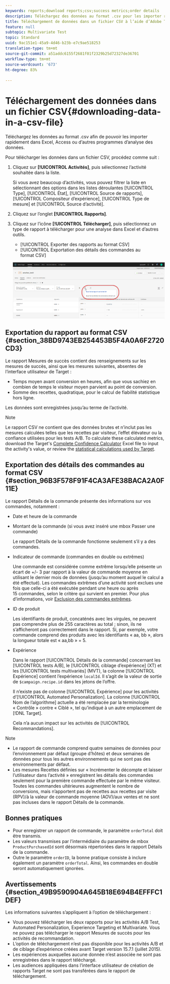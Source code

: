 ```yaml
---
keywords: reports;download reports;csv;success metrics;order details
description: Téléchargez des données au format .csv pour les importer rapidement dans Excel, Access ou d’autres programmes d’analyse de données à l’aide de Adobe Target.
title: Téléchargement de données dans un fichier CSV à l’aide d’Adobe Target
feature: null
subtopic: Multivariate Test
topic: Standard
uuid: 9ac151e1-45a9-4d46-b23b-e7c9ae518253
translation-type: tm+mt
source-git-commit: a51addc6155f2681f01f2329b25d72327de36701
workflow-type: tm+mt
source-wordcount: '673'
ht-degree: 83%

---
```



# Téléchargement des données dans un fichier CSV{#downloading-data-in-a-csv-file}

Téléchargez les données au format .csv afin de pouvoir les importer rapidement dans Excel, Access ou d’autres programmes d’analyse des données.

Pour télécharger les données dans un fichier CSV, procédez comme suit :

1. Cliquez sur **[!UICONTROL Activités]**, puis sélectionnez l’activité souhaitée dans la liste.

   Si vous avez beaucoup d’activités, vous pouvez filtrer la liste en sélectionnant des options dans les listes déroulantes [!UICONTROL Type], [!UICONTROL État], [!UICONTROL Source de rapports], [!UICONTROL Compositeur d’expérience], [!UICONTROL Type de mesure] et [!UICONTROL Source d’activité].

1. Cliquez sur l’onglet **[!UICONTROL Rapports]**.
1. Cliquez sur l’icône **[!UICONTROL Télécharger]**, puis sélectionnez un type de rapport à télécharger pour une analyse dans Excel et d’autres outils.

   * [!UICONTROL Exporter des rapports au format CSV]
   * [!UICONTROL Exportation des détails des commandes au format CSV]

   ![Options de téléchargement](/help/c-reports/assets/download-options.png)

## Exportation du rapport au format CSV {#section_38BD9743EB254453B5F4A0A6F2720CD3}

Le rapport Mesures de succès contient des renseignements sur les mesures de succès, ainsi que les mesures suivantes, absentes de l’interface utilisateur de Target :

* Temps moyen avant conversion en heures, afin que vous sachiez en combien de temps le visiteur moyen parvient au point de conversion.
* Somme des recettes, quadratique, pour le calcul de fiabilité statistique hors ligne.

Les données sont enregistrées jusqu’au terme de l’activité.

>[!NOTE]
>
>Le rapport CSV ne contient que des données brutes et n’inclut pas les mesures calculées telles que les recettes par visiteur, l’effet élévateur ou la confiance utilisées pour les tests A/B. To calculate these calculated metrics, download the Target&#39;s [Complete Confidence Calculator](/help/assets/complete_confidence_calculator.xlsx) Excel file to input the activity&#39;s value, or review the [statistical calculations used by Target](/help/assets/statistical-calculations.pdf).

## Exportation des détails des commandes au format CSV {#section_96B3F578F91F4CA3AFE38BACA2A0F11E}

Le rapport Détails de la commande présente des informations sur vos commandes, notamment :

* Date et heure de la commande
* Montant de la commande (si vous avez inséré une mbox Passer une commande)

   Le rapport Détails de la commande fonctionne seulement s’il y a des commandes.

* Indicateur de commande (commandes en double ou extrêmes)

   Une commande est considérée comme extrême lorsqu’elle présente un écart de +/- 3 par rapport à la valeur de commande moyenne en utilisant le dernier mois de données (jusqu’au moment auquel le calcul a été effectué). Les commandes extrêmes d’une activité sont exclues une fois que celle-ci a été exécutée pendant une heure ou après 15 commandes, selon le critère qui survient en premier. Pour plus d’informations, voir [Exclusion des commandes extrêmes](../c-reports/c-report-settings/excluding-extreme-orders.md#task_2AE7743FFCDD466DAEEB720BE5F33DAA).

* ID de produit

   Les identifiants de produit, concaténés avec les virgules, ne peuvent pas comprendre plus de 255 caractères au total ; sinon, ils ne s’afficheront pas correctement dans le rapport. Si, par exemple, votre commande comprend des produits avec les identifiants « aa, bb », alors la longueur totale est « aa,bb » = 5.

* Expérience

   Dans le rapport [!UICONTROL Détails de la commande] concernant les [!UICONTROL tests A/B], le [!UICONTROL ciblage d’expérience] (XT) et les [!UICONTROL tests multivariés] (MVT), la colonne [!UICONTROL Expérience] contient l’expérience `localId`. Il s’agit de la valeur de sortie de `$campaign.recipe.id` dans les jetons de l’offre.

   Il n’existe pas de colonne [!UICONTROL Expérience] pour les activités d’[!UICONTROL Automated Personalization]. La colonne [!UICONTROL Nom de l’algorithme] actuelle a été remplacée par la terminologie « Contrôle » contre « Ciblé », tel qu’indiqué à un autre emplacement de [!DNL Target].

   Cela n’a aucun impact sur les activités de [!UICONTROL Recommandations].

>[!NOTE]
>
>* Le rapport de commande comprend quatre semaines de données pour l’environnement par défaut (groupe d’hôtes) et deux semaines de données pour tous les autres environnements qui ne sont pas des environnements par défaut.
>* Les mesures Recettes définies sur « Incrémenter le décompte et laisser l’utilisateur dans l’activité » enregistrent les détails des commandes seulement pour la première commande effectuée par le même visiteur. Toutes les commandes ultérieures augmentent le nombre de conversions, mais n’apportent pas de recettes aux recettes par visite (RPV)/à la valeur de commande moyenne (AOV)/aux ventes et ne sont pas incluses dans le rapport Détails de la commande.


## Bonnes pratiques

* Pour enregistrer un rapport de commande, le paramètre `orderTotal` doit être transmis.
* Les valeurs transmises par l’intermédiaire du paramètre de mbox `ProductPurchasedId` sont désormais répertoriées dans le rapport Détails de la commande.
* Outre le paramètre `orderID`, la bonne pratique consiste à inclure également un paramètre `orderTotal`. Ainsi, les commandes en double seront automatiquement ignorées.

## Avertissements {#section_49B9590904A645B18E694B4EFFFC1DEF}

Les informations suivantes s’appliquent à l’option de téléchargement :

* Vous pouvez télécharger les deux rapports pour les activités A/B Test, Automated Personalization, Experience Targeting et Multivariate. Vous ne pouvez pas télécharger le rapport Mesures de succès pour les activités de recommandation.
* L’option de téléchargement n’est pas disponible pour les activités A/B et de ciblage d’expérience créées avant Target version 15.7.1 (juillet 2015).
* Les expériences auxquelles aucune donnée n’est associée ne sont pas enregistrées dans le rapport téléchargé.
* Les audiences appliquées dans l’interface utilisateur de création de rapports Target ne sont pas transférées dans le rapport de téléchargement.
